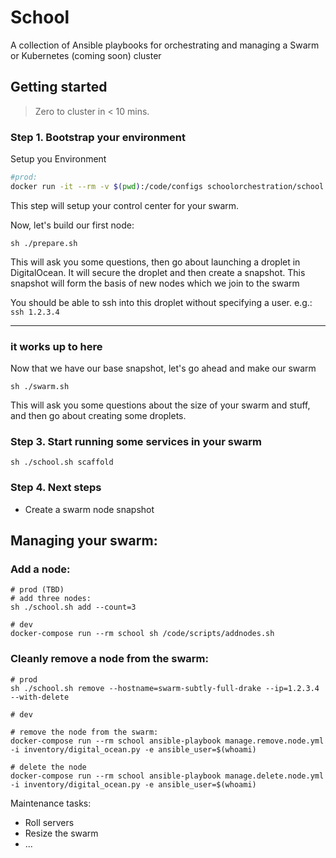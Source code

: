# School
A collection of Ansible playbooks for orchestrating and managing a Swarm or Kubernetes (coming soon) cluster

## Getting started

> Zero to cluster in < 10 mins.

### Step 1. Bootstrap your environment

Setup you Environment
```bash
#prod:
docker run -it --rm -v $(pwd):/code/configs schoolorchestration/school ansible-playbook bootstrap.yml
```

This step will setup your control center for your swarm.

Now, let's build our first node:

```
sh ./prepare.sh
```

This will ask you some questions, then go about launching a droplet in DigitalOcean.
It will secure the droplet and then create a snapshot. This snapshot will form the basis of new nodes which we join to the swarm

You should be able to ssh into this droplet without specifying a user. e.g.: `ssh 1.2.3.4`

----
### it works up to here

Now that we have our base snapshot, let's go ahead and make our swarm

```
sh ./swarm.sh
```

This will ask you some questions about the size of your swarm and stuff, and then go about creating some droplets.


### Step 3. Start running some services in your swarm

```
sh ./school.sh scaffold
```

### Step 4. Next steps

* Create a swarm node snapshot


## Managing your swarm:

### Add a node:

```
# prod (TBD)
# add three nodes:
sh ./school.sh add --count=3

# dev
docker-compose run --rm school sh /code/scripts/addnodes.sh
```

### Cleanly remove a node from the swarm:

```
# prod
sh ./school.sh remove --hostname=swarm-subtly-full-drake --ip=1.2.3.4 --with-delete

# dev

# remove the node from the swarm:
docker-compose run --rm school ansible-playbook manage.remove.node.yml -i inventory/digital_ocean.py -e ansible_user=$(whoami)

# delete the node
docker-compose run --rm school ansible-playbook manage.delete.node.yml -i inventory/digital_ocean.py -e ansible_user=$(whoami)
```

Maintenance tasks:

* Roll servers
* Resize the swarm
* ...
